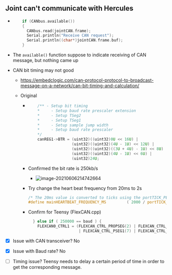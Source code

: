 ## Joint can't communicate with Hercules

- ```c
      if (CANbus.available())
      {
        CANbus.read(jointCAN.frame);
        Serial.println("Receive CAN request");
        Serial.println((char*)jointCAN.frame.buf);
      }
  ```

- The `available()` function suppose to indicate receiving of CAN message, but nothing came up

- CAN bit timing may not good

  - https://embedclogic.com/can-protocol-protocol-to-broadcast-message-on-a-network/can-bit-timing-and-calculation/

  - Original 

    - ```c
          /** - Setup bit timing 
          *     - Setup baud rate prescaler extension
          *     - Setup TSeg2
          *     - Setup TSeg1
          *     - Setup sample jump width
          *     - Setup baud rate prescaler
          */
          canREG1->BTR = (uint32)((uint32)0U << 16U) |
                         (uint32)((uint32)(4U - 1U) << 12U) |
                         (uint32)((uint32)((3U + 4U) - 1U) << 8U) |
                         (uint32)((uint32)(4U - 1U) << 6U) |
                         (uint32)24U;
      ```

    - Confirmed the bit rate is 250kb/s

      - ![image-20210606214742664](C:\Users\kydn8\AppData\Roaming\Typora\typora-user-images\image-20210606214742664.png)

    - Try change the heart beat frequency from 20ms to 2s 

      ```c
      /* The 20ms value is converted to ticks using the portTICK_PERIOD_MS constant. */
      #define mainHEARTBEAT_FREQUENCY_MS         ( 2000 / portTICK_PERIOD_MS )
      ```

    - Confirm for Teensy (FlexCAN.cpp)

      ```c
        } else if ( 250000 == baud ) {
          FLEXCAN0_CTRL1 = (FLEXCAN_CTRL_PROPSEG(2) | FLEXCAN_CTRL_RJW(1)
                            | FLEXCAN_CTRL_PSEG1(7) | FLEXCAN_CTRL_PSEG2(3) | FLEXCAN_CTRL_PRESDIV(3));
      ```

      

- [x] Issue with CAN transceiver? No

- [x] Issue with Baud rate? No

- [ ] Timing issue? Teensy needs to delay a certain period of time in order to get the corresponding message. 